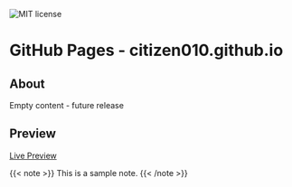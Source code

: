 ![MIT license](https://img.shields.io/badge/license-MIT-blue)

# GitHub Pages - citizen010.github.io
## About
Empty content - future release

## Preview ##
[Live Preview](https://citizen010.github.io)

{{< note >}}
This is a sample note.
{{< /note >}}
